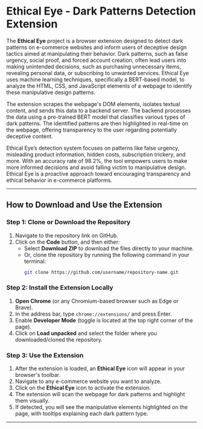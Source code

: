 # Ethical Eye - Dark Patterns Detection Extension

The **Ethical Eye** project is a browser extension designed to detect dark patterns on e-commerce websites and inform users of deceptive design tactics aimed at manipulating their behavior. Dark patterns, such as false urgency, social proof, and forced account creation, often lead users into making unintended decisions, such as purchasing unnecessary items, revealing personal data, or subscribing to unwanted services. Ethical Eye uses machine learning techniques, specifically a BERT-based model, to analyze the HTML, CSS, and JavaScript elements of a webpage to identify these manipulative design patterns.

The extension scrapes the webpage's DOM elements, isolates textual content, and sends this data to a backend server. The backend processes the data using a pre-trained BERT model that classifies various types of dark patterns. The identified patterns are then highlighted in real-time on the webpage, offering transparency to the user regarding potentially deceptive content.

Ethical Eye’s detection system focuses on patterns like false urgency, misleading product information, hidden costs, subscription trickery, and more. With an accuracy rate of 98.2%, the tool empowers users to make more informed decisions and avoid falling victim to manipulative design. Ethical Eye is a proactive approach toward encouraging transparency and ethical behavior in e-commerce platforms.

---

## How to Download and Use the Extension

### Step 1: Clone or Download the Repository
1. Navigate to the repository link on GitHub.
2. Click on the **Code** button, and then either:
   - Select **Download ZIP** to download the files directly to your machine.
   - Or, clone the repository by running the following command in your terminal:
     ```bash
     git clone https://github.com/username/repository-name.git
     ```

### Step 2: Install the Extension Locally
1. **Open Chrome** (or any Chromium-based browser such as Edge or Brave).
2. In the address bar, type `chrome://extensions/` and press Enter.
3. Enable **Developer Mode** (toggle is located at the top right corner of the page).
4. Click on **Load unpacked** and select the folder where you downloaded/cloned the repository.

### Step 3: Use the Extension
1. After the extension is loaded, an **Ethical Eye** icon will appear in your browser's toolbar.
2. Navigate to any e-commerce website you want to analyze.
3. Click on the **Ethical Eye** icon to activate the extension.
4. The extension will scan the webpage for dark patterns and highlight them visually.
5. If detected, you will see the manipulative elements highlighted on the page, with tooltips explaining each dark pattern type.

---
